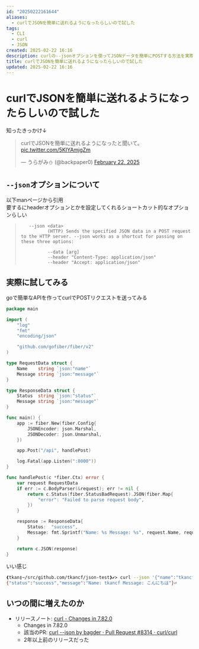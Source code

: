 ```yaml
---
id: "20250222161644"
aliases:
  - curlでJSONを簡単に送れるようになったらしいので試した
tags:
  - CLI
  - curl
  - JSON
created: 2025-02-22 16:16
description: curlの--jsonオプションを使ってJSONデータを簡単にPOSTする方法を実際のAPIで試した
title: curlでJSONを簡単に送れるようになったらしいので試した
updated: 2025-02-22 16:16
---
```


# curlでJSONを簡単に送れるようになったらしいので試した

知ったきっかけ↓
<blockquote class="twitter-tweet"><p lang="ja" dir="ltr">curlでJSONを簡単に送れるようになったと聞いて。 <a href="https://t.co/5KIYAmjgZm">pic.twitter.com/5KIYAmjgZm</a></p>&mdash; うらがみ⛄ (@backpaper0) <a href="https://twitter.com/backpaper0/status/1893161690373787688?ref_src=twsrc%5Etfw">February 22, 2025</a></blockquote> <script async src="https://platform.twitter.com/widgets.js" charset="utf-8"></script>

## `--json`オプションについて

以下manページから引用  
要するにheaderオプションとかを設定してくれるショートカット的なオプションらしい

>        --json <data>
>               (HTTP) Sends the specified JSON data in a POST request to the HTTP server. --json works as a shortcut for passing on these three options:
> 
>               --data [arg]
>               --header "Content-Type: application/json"
>               --header "Accept: application/json"

## 実際に試してみる

goで簡単なAPIを作ってcurlでPOSTリクエストを送ってみる

```go
package main

import (
    "log"
    "fmt"
    "encoding/json"

    "github.com/gofiber/fiber/v2"
)

type RequestData struct {
    Name    string `json:"name"`
    Message string `json:"message"`
}

type ResponseData struct {
    Status  string `json:"status"`
    Message string `json:"message"`
}

func main() {
    app := fiber.New(fiber.Config{
        JSONEncoder: json.Marshal,
        JSONDecoder: json.Unmarshal,
    })

    app.Post("/api", handlePost)

    log.Fatal(app.Listen(":8000"))
}

func handlePost(c *fiber.Ctx) error {
    var request RequestData
    if err := c.BodyParser(&request); err != nil {
        return c.Status(fiber.StatusBadRequest).JSON(fiber.Map{
            "error": "Failed to parse request body",
        })
    }

    response := ResponseData{
        Status:  "success",
        Message: fmt.Sprintf("Name: %s Message: %s", request.Name, request.Message),
    }

    return c.JSON(response)
}
```

いい感じ

```sh
❰tkan❙~/src/github.com/tkancf/json-test❱✔≻ curl --json '{"name":"tkancf", "message":"こんにちは"}' localhost:8000/api
{"status":"success","message":"Name: tkancf Message: こんにちは"}⏎
```

## いつの間に増えたのか

- リリースノート: [curl - Changes in 7.82.0](https://curl.se/ch/7.82.0.html)  
    - Changes in 7.82.0
    - 該当のPR: [curl --json by bagder · Pull Request #8314 · curl/curl](https://github.com/curl/curl/pull/8314)
    - 2年以上前のリリースだった


